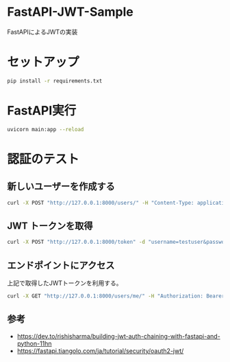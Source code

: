 # FastAPI-JWT-Sample

FastAPIによるJWTの実装

# セットアップ

```bash
pip install -r requirements.txt
```

# FastAPI実行

```bash
uvicorn main:app --reload
```

# 認証のテスト

## 新しいユーザーを作成する

```bash
curl -X POST "http://127.0.0.1:8000/users/" -H "Content-Type: application/json" -d '{"username": "testuser", "email": "test@example.com", "password": "testpassword"}'
```

## JWT トークンを取得

```bash
curl -X POST "http://127.0.0.1:8000/token" -d "username=testuser&password=testpassword"
```

## エンドポイントにアクセス

上記で取得したJWTトークンを利用する。

```bash
curl -X GET "http://127.0.0.1:8000/users/me/" -H "Authorization: Bearer YOUR_ACCESS_TOKEN"
```

## 参考

- https://dev.to/rishisharma/building-jwt-auth-chaining-with-fastapi-and-python-11hn
- https://fastapi.tiangolo.com/ja/tutorial/security/oauth2-jwt/
